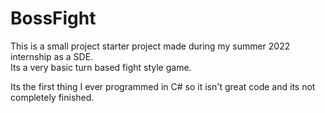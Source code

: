 # BossFight

This is a small project starter project made during my summer 2022 internship as a SDE.  
Its a very basic turn based fight style game.

Its the first thing I ever programmed in C# so it isn't great code and its not completely finished.